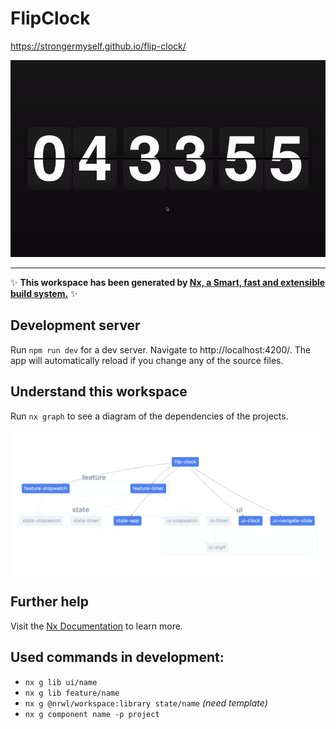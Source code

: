 # FlipClock

https://strongermyself.github.io/flip-clock/

<img src="./demo.gif" />

---

✨ **This workspace has been generated by [Nx, a Smart, fast and extensible build system.](https://nx.dev)** ✨

## Development server

Run `npm run dev` for a dev server. Navigate to http://localhost:4200/. The app will automatically reload if you change any of the source files.

## Understand this workspace

Run `nx graph` to see a diagram of the dependencies of the projects.

<img src="./nx-graph.png" />

## Further help

Visit the [Nx Documentation](https://nx.dev) to learn more.

## Used commands in development:

- `nx g lib ui/name`
- `nx g lib feature/name`
- `nx g @nrwl/workspace:library state/name` *(need template)*
- `nx g component name -p project`  
